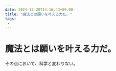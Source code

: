 ```yaml
---
date: 2024-12-20T14:16:43+09:00
title: "魔法とは願いを叶える力だ。"
tags:
 -
---
```


# 魔法とは願いを叶える力だ。
その点において、科学と変わりない。

